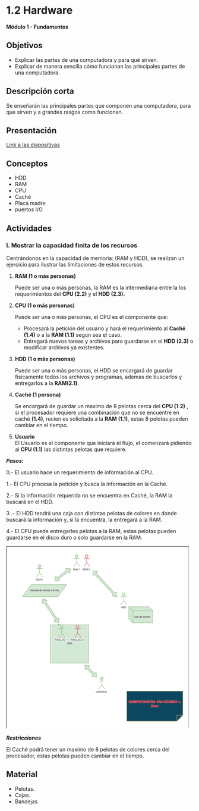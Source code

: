 # 1.2 Hardware

**Módulo 1 - Fundamentos**

## Objetivos

- Explicar las partes de una computadora y para qué sirven.
- Explicar de manera sencilla cómo funcionan las principales partes de una computadora.

## Descripción corta

Se enseñarán las principales partes que componen una computadora, para que sirven y a
grandes rasgos como funcionan.

## Presentación
[Link a las diapositivas](https://docs.google.com/presentation/d/1_NCxKUn1V4BsuUQnqivTNdzbKDB1YA2i_ZsYrh2uOU0/edit?usp=drive_web&ouid=109597575603467035313) 

## Conceptos

- HDD
- RAM
- CPU
- Caché
- Placa madre
- puertos I/O

## Actividades


### I. Mostrar la capacidad finita de los recursos

Centrándonos en la capacidad de memoria: (RAM y HDD), se realizan un  ejercicio para ilustrar las limitaciones de estos recursos.

1. **RAM (1 o más personas)**

	Puede ser una o más personas, la RAM es la intermediaria entre la los requerimientos del **CPU (2.2)** y el **HDD (2.3).**
	

2. **CPU (1 o más personas)**

	Puede ser una o más personas, el CPU es el componente que:
	-	Procesará la petición del usuario y hará el requerimiento al **Caché (1.4)** o a la **RAM (1.1)** segun sea el caso.
	-  Entregará nuevos tareas y archivos para guardarse en el **HDD (2.3)** o modificar archivos ya existentes.
	
	
3. **HDD (1 o más personas)**

	Puede ser una o más personas, el HDD se encargará de guardar fisicamente todos los archivos y programas, ademas de buscarlos y entregarlos a la **RAM(2.1)**.

4. **Caché (1 persona)**

	Se encargará de guardar un maximo de 8 pelotas cerca del **CPU (1.2)** , si el procesador requiere una combinación que no se encuentre en caché **(1.4)**, recien es solicitada a la **RAM (1.1)**, estas 8 pelotas pueden cambiar en el tiempo.
	
5. **Usuario**	
	El Usuario es el componente que iniciará el flujo, el comenzará pidiendo al **CPU (1.1)** las distintas pelotas que requiere.
	
***Pasos:***

0.- El usuario hace un requerimiento de información al CPU.

1.- El CPU procesa la petición y  busca la información en la Caché.

2.- Si la información requerida no se encuentra en Caché, la RAM la buscará en el HDD.

3 .- El HDD tendrá una caja con distintas pelotas de colores en donde buscará la información y, si la encuentra, la entregará a la RAM.

4.- El CPU puede entregarles pelotas a la RAM, estas pelotas pueden guardarse en el disco duro o solo guardarse en la RAM.

![Diagrama Computadora](https://github.com/Via-Codigo/curricula2018/blob/master/assets/diagrama-simula-computadora.png?raw=true)

***Restricciones***

El Caché podrá tener un maximo de 8 pelotas de colores cerca del procesador, estas pelotas pueden cambiar en el tiempo.


## Material
* Pelotas.
* Cajas.
* Bandejas

